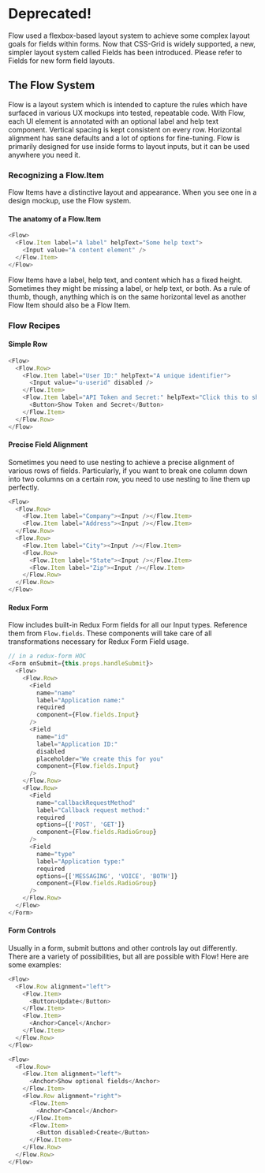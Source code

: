 # Deprecated!

Flow used a flexbox-based layout system to achieve some complex layout goals for fields within forms. Now that CSS-Grid is widely supported, a new, simpler layout system called Fields has been introduced. Please refer to Fields for new form field layouts.

## The Flow System

Flow is a layout system which is intended to capture the rules which have surfaced in various UX mockups into tested, repeatable code. With Flow, each UI element is annotated with an optional label and help text component. Vertical spacing is kept consistent on every row. Horizontal alignment has sane defaults and a lot of options for fine-tuning. Flow is primarily designed for use inside forms to layout inputs, but it can be used anywhere you need it.

### Recognizing a Flow.Item

Flow Items have a distinctive layout and appearance. When you see one in a design mockup, use the Flow system.

#### The anatomy of a Flow.Item

```javascript
<Flow>
  <Flow.Item label="A label" helpText="Some help text">
    <Input value="A content element" />
  </Flow.Item>
</Flow>
```

Flow Items have a label, help text, and content which has a fixed height. Sometimes they might be missing a label, or help text, or both. As a rule of thumb, though, anything which is on the same horizontal level as another Flow Item should also be a Flow Item.

### Flow Recipes

#### Simple Row

```javascript
<Flow>
  <Flow.Row>
    <Flow.Item label="User ID:" helpText="A unique identifier">
      <Input value="u-userid" disabled />
    </Flow.Item>
    <Flow.Item label="API Token and Secret:" helpText="Click this to show API credentials" alignment="left">
      <Button>Show Token and Secret</Button>
    </Flow.Item>
  </Flow.Row>
</Flow>
```

#### Precise Field Alignment

Sometimes you need to use nesting to achieve a precise alignment of various rows of fields. Particularly, if you want to break one column down into two columns on a certain row, you need to use nesting to line them up perfectly.

```javascript
<Flow>
  <Flow.Row>
    <Flow.Item label="Company"><Input /></Flow.Item>
    <Flow.Item label="Address"><Input /></Flow.Item>
  </Flow.Row>
  <Flow.Row>
    <Flow.Item label="City"><Input /></Flow.Item>
    <Flow.Row>
      <Flow.Item label="State"><Input /></Flow.Item>
      <Flow.Item label="Zip"><Input /></Flow.Item>
    </Flow.Row>
  </Flow.Row>
</Flow>
```

#### Redux Form

Flow includes built-in Redux Form fields for all our Input types. Reference them from `Flow.fields`. These components will take care of all transformations necessary for Redux Form Field usage.

```javascript static
// in a redux-form HOC
<Form onSubmit={this.props.handleSubmit}>
  <Flow>
    <Flow.Row>
      <Field
        name="name"
        label="Application name:"
        required
        component={Flow.fields.Input}
      />
      <Field
        name="id"
        label="Application ID:"
        disabled
        placeholder="We create this for you"
        component={Flow.fields.Input}
      />
    </Flow.Row>
    <Flow.Row>
      <Field
        name="callbackRequestMethod"
        label="Callback request method:"
        required
        options={['POST', 'GET']}
        component={Flow.fields.RadioGroup}
      />
      <Field
        name="type"
        label="Application type:"
        required
        options={['MESSAGING', 'VOICE', 'BOTH']}
        component={Flow.fields.RadioGroup}
      />
    </Flow.Row>
  </Flow>
</Form>
```

#### Form Controls

Usually in a form, submit buttons and other controls lay out differently. There are a variety of possibilities, but all are possible with Flow! Here are some examples:

```javascript
<Flow>
  <Flow.Row alignment="left">
    <Flow.Item>
      <Button>Update</Button>
    </Flow.Item>
    <Flow.Item>
      <Anchor>Cancel</Anchor>
    </Flow.Item>
  </Flow.Row>
</Flow>
```

```javascript
<Flow>
  <Flow.Row>
    <Flow.Item alignment="left">
      <Anchor>Show optional fields</Anchor>
    </Flow.Item>
    <Flow.Row alignment="right">
      <Flow.Item>
        <Anchor>Cancel</Anchor>
      </Flow.Item>
      <Flow.Item>
        <Button disabled>Create</Button>
      </Flow.Item>
    </Flow.Row>
  </Flow.Row>
</Flow>
```

